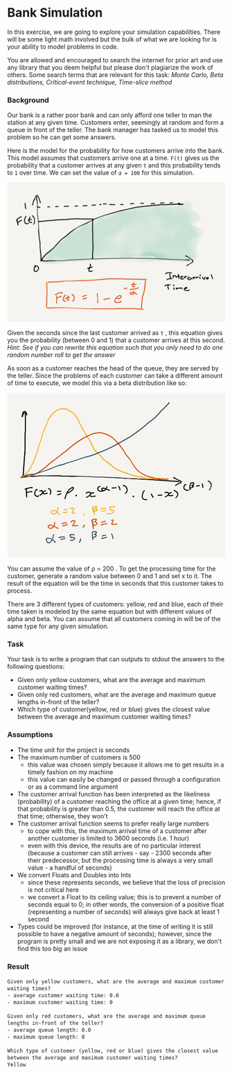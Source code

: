 # Bank Simulation
In this exercise, we are going to explore your simulation capabilities. There will be some light math involved but the bulk of what we are looking for is your ability to model problems in code.

You are allowed and encouraged to search the internet for prior art and use any library that you deem helpful but please don't plagiarize the work of others. Some search terms that are relevant for this task: *Monte Carlo, Beta distributions, Critical-event technique, Time-slice method*

### Background

Our bank is a rather poor bank and can only afford one teller to man the station at any given time. Customers enter, seemingly at random and form a queue in front of the teller. The bank manager has tasked us to model this problem so he can get some answers. 

Here is the model for the probability for how customers arrive into the bank. This model assumes that customers arrive one at a time. `F(t)` gives us the probability that a customer arrives at any given `t` and this probability tends to `1` over time.  We can set the value of `𝛼 = 100` for  this simulation.

![customer arrival](./docs/customer-arrival.png)

Given the seconds since the last customer arrived as `t` , this equation gives you the probability (between 0 and 1) that a customer arrives at this second. *Hint: See if you can rewrite this equation such that you only need to do one random number roll to get the answer*

As soon as a customer reaches the head of the queue, they are served by the teller. Since the problems of each customer can take a different amount of time to execute, we model this via a beta distribution like so:

![customer service](./docs/customer-service.png)

You can assume the value of ρ = 200  . To get the processing time for the customer, generate a random value between 0 and 1 and set x to it. The result of the equation will be the time in seconds that this customer takes to process.

There are 3  different types of customers: yellow, red and blue, each of their time taken is modeled by the same equation but with different values of alpha and beta. You can assume that all customers coming in will be of the same type for any given simulation. 


### Task
Your task is to write a program that can outputs to stdout the answers to the following questions:

- Given only yellow customers, what are the average and maximum customer waiting times?
- Given only red customers, what are the average and maximum queue lengths in-front of the teller?
- Which type of customer(yellow, red or blue) gives the closest value between the average and maximum customer waiting times?

### Assumptions
- The time unit for the project is seconds
- The maximum number of customers is 500
  - this value was chosen simply because it allows me to get results in a timely fashion on my machine 
  - this value can easily be changed or passed through a configuration or as a command line argument 
- The customer arrival function has been interpreted as the likeliness (probability) of a customer reaching the office at a given time; hence, if that probability is greater than 0.5, the customer will reach the office at that time; otherwise, they won't
- The customer arrival function seems to prefer really large numbers
  - to cope with this, the maximum arrival time of a customer after another customer is limited to 3600 seconds (i.e. 1 hour)
  - even with this device, the results are of no particular interest (because a customer can still arrives - say - 2300 seconds after their predecessor, but the processing time is always a very small value - a handful of seconds)
- We convert Floats and Doubles into Ints
  - since these represents seconds, we believe that the loss of precision is not critical here
  - we convert a Float to its ceiling value; this is to prevent a number of seconds equal to 0; in other words, the conversion of a positive float (representing a number of seconds) will always give back at least 1 second
- Types could be improved (for instance, at the time of writing it is still possible to have a negative amount of seconds); however, since the program is pretty small and we are not exposing it as a library, we don't find this too big an issue


### Result

```
Given only yellow customers, what are the average and maximum customer waiting times?
- average customer waiting time: 0.0
- maximum customer waiting time: 0

Given only red customers, what are the average and maximum queue lengths in-front of the teller?
- average queue length: 0.0
- maximum queue length: 0

Which type of customer (yellow, red or blue) gives the closest value between the average and maximum customer waiting times?
Yellow
```